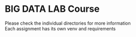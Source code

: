 # BIG DATA LAB Course

Please check the individual directories for more information <br>
Each assignment has its own venv and requirements